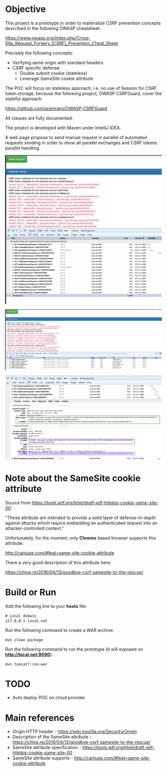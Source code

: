 # Objective

This project is a prototype in order to materialize CSRF prevention concepts described in the following OWASP cheatsheet:

https://www.owasp.org/index.php/Cross-Site_Request_Forgery_(CSRF)_Prevention_Cheat_Sheet

Precisely the following concepts:
* Verifying same origin with standard headers
* CSRF specific defense:
    * Double submit cookie (stateless)
    * Leverage *SameSite* cookie attribute

The POC will focus on stateless approach, i.e. no use of Session for CSRF token storage, because the following project, OWASP CSRFGuard, cover the stateful approach:

https://github.com/aramrami/OWASP-CSRFGuard

All classes are fully documented.

The project is developed with Maven under IntelliJ IDEA.

A web page propose to send manual request in parallel of automated requests sending in order to show all parallel exchanges and CSRF tokens parallel handling.

![Demo](demo1.png)

![Demo](demo2.png)

![Demo](demo3.png)

# Note about the SameSite cookie attribute

Source from *https://tools.ietf.org/html/draft-ietf-httpbis-cookie-same-site-00*:

"These attribute are intended to provide a solid layer of defense-in-depth against attacks which require embedding an authenticated request into an attacker-controlled context."

Unfortunately, for the moment, only **Chrome** based browser supports this attribute:

http://caniuse.com/#feat=same-site-cookie-attribute
 
There a very good description of this attribute here:

https://chloe.re/2016/04/13/goodbye-csrf-samesite-to-the-rescue/


# Build or Run

Add the following line to your **hosts** file:

```
# Local domain
127.0.0.1 local.net
```

Run the following command to create a WAR archive:
```
mvn clean package
```

Run the following command to run the prototype (it will exposed on **http://local.net:9090**):
```
mvn tomcat7:run-war
```

# TODO

- Auto deploy POC on cloud provider 

# Main references

* Origin HTTP header - https://wiki.mozilla.org/Security/Origin
* Description of the SameSite attribute - https://chloe.re/2016/04/13/goodbye-csrf-samesite-to-the-rescue/
* SameSite attribute specification - https://tools.ietf.org/html/draft-ietf-httpbis-cookie-same-site-00
* SameSite attribute supports - http://caniuse.com/#feat=same-site-cookie-attribute
